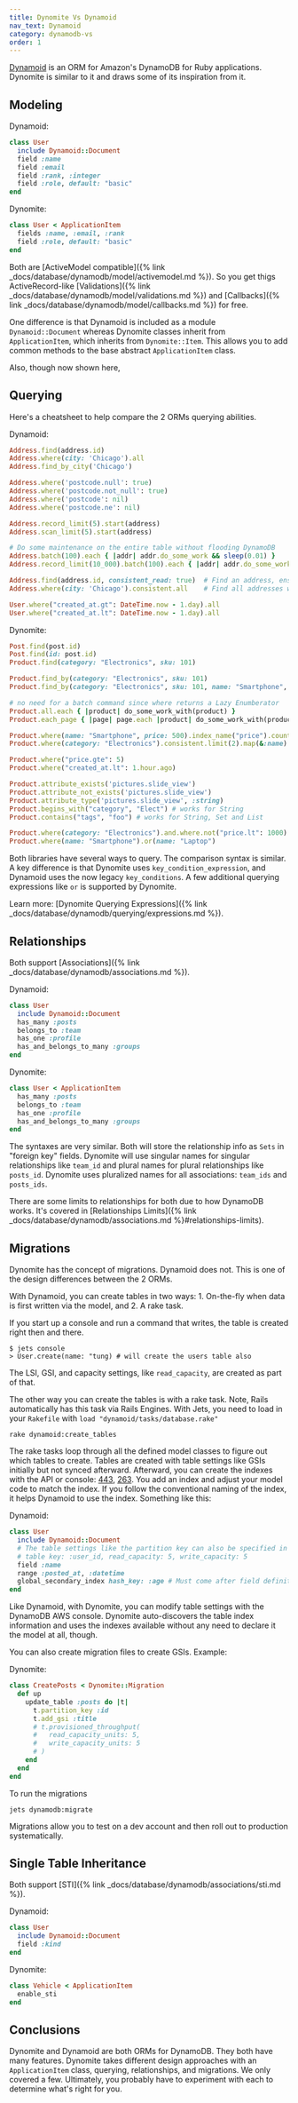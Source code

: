 ```yaml
---
title: Dynomite Vs Dynamoid
nav_text: Dynamoid
category: dynamodb-vs
order: 1
---
```


[Dynamoid](https://github.com/Dynamoid/Dynamoid) is an ORM for Amazon's DynamoDB for Ruby applications. Dynomite is similar to it and draws some of its inspiration from it.

## Modeling

Dynamoid:

```ruby
class User
  include Dynamoid::Document
  field :name
  field :email
  field :rank, :integer
  field :role, default: "basic"
end
```

Dynomite:

```ruby
class User < ApplicationItem
  fields :name, :email, :rank
  field :role, default: "basic"
end
```

Both are [ActiveModel compatible]({% link _docs/database/dynamodb/model/activemodel.md %}). So you get thigs ActiveRecord-like [Validations]({% link _docs/database/dynamodb/model/validations.md %}) and [Callbacks]({% link _docs/database/dynamodb/model/callbacks.md %}) for free.

One difference is that Dynamoid is included as a module `Dynamoid::Document` whereas Dynomite classes inherit from `ApplicationItem`, which inherits from `Dynomite::Item`. This allows you to add common methods to the base abstract `ApplicationItem` class.

Also, though now shown here,

## Querying

Here's a cheatsheet to help compare the 2 ORMs querying abilities.

Dynamoid:

```ruby
Address.find(address.id)
Address.where(city: 'Chicago').all
Address.find_by_city('Chicago')

Address.where('postcode.null': true)
Address.where('postcode.not_null': true)
Address.where('postcode': nil)
Address.where('postcode.ne': nil)

Address.record_limit(5).start(address)
Address.scan_limit(5).start(address)

# Do some maintenance on the entire table without flooding DynamoDB
Address.batch(100).each { |addr| addr.do_some_work && sleep(0.01) }
Address.record_limit(10_000).batch(100).each { |addr| addr.do_some_work && sleep(0.01) } # Batch specified as part of a chain

Address.find(address.id, consistent_read: true)  # Find an address, ensure the read is consistent.
Address.where(city: 'Chicago').consistent.all    # Find all addresses where the city is Chicago, with a consistent read.

User.where("created_at.gt": DateTime.now - 1.day).all
User.where("created_at.lt": DateTime.now - 1.day).all
```

Dynomite:

```ruby
Post.find(post.id)
Post.find(id: post.id)
Product.find(category: "Electronics", sku: 101)

Product.find_by(category: "Electronics", sku: 101)
Product.find_by(category: "Electronics", sku: 101, name: "Smartphone", price: 500, stock_quantity: 50)

# no need for a batch command since where returns a Lazy Enumberator
Product.all.each { |product| do_some_work_with(product) }
Product.each_page { |page| page.each |product| do_some_work_with(product) } }

Product.where(name: "Smartphone", price: 500).index_name("price").count # specific index
Product.where(category: "Electronics").consistent.limit(2).map(&:name) # limit

Product.where("price.gte": 5)
Product.where("created_at.lt": 1.hour.ago)

Product.attribute_exists('pictures.slide_view')
Product.attribute_not_exists('pictures.slide_view')
Product.attribute_type('pictures.slide_view', :string)
Product.begins_with("category", "Elect") # works for String
Product.contains("tags", "foo") # works for String, Set and List

Product.where(category: "Electronics").and.where.not("price.lt": 1000)
Product.where(name: "Smartphone").or(name: "Laptop")
```

Both libraries have several ways to query. The comparison syntax is similar. A key difference is that Dynomite uses `key_condition_expression`, and Dynamoid uses the now legacy `key_conditions`. A few additional querying expressions like `or` is supported by Dynomite.

Learn more: [Dynomite Querying Expressions]({% link _docs/database/dynamodb/querying/expressions.md %}).

## Relationships

Both support [Associations]({% link _docs/database/dynamodb/associations.md %}).

Dynamoid:

```ruby
class User
  include Dynamoid::Document
  has_many :posts
  belongs_to :team
  has_one :profile
  has_and_belongs_to_many :groups
end
```

Dynomite:

```ruby
class User < ApplicationItem
  has_many :posts
  belongs_to :team
  has_one :profile
  has_and_belongs_to_many :groups
end
```

The syntaxes are very similar. Both will store the relationship info as `Sets` in "foreign key" fields. Dynomite will use singular names for singular relationships like `team_id` and plural names for plural relationships like `posts_id`. Dynomite uses pluralized names for all associations: `team_ids` and `posts_ids`.

There are some limits to relationships for both due to how DynamoDB works. It's covered in [Relationships Limits]({% link _docs/database/dynamodb/associations.md %}#relationships-limits).

## Migrations

Dynomite has the concept of migrations. Dynamoid does not. This is one of the design differences between the 2 ORMs.

With Dynamoid, you can create tables in two ways: 1. On-the-fly when data is first written via the model, and 2. A rake task.

If you start up a console and run a command that writes, the table is created right then and there.

    $ jets console
    > User.create(name: "tung) # will create the users table also

The LSI, GSI, and capacity settings, like `read_capacity`, are created as part of that.

The other way you can create the tables is with a rake task. Note, Rails automatically has this task via Rails Engines. With Jets, you need to load in your `Rakefile` with `load "dynamoid/tasks/database.rake"`

    rake dynamoid:create_tables

The rake tasks loop through all the defined model classes to figure out which tables to create. Tables are created with table settings like GSIs initially but not synced afterward. Afterward, you can create the indexes with the API or console: [443](https://github.com/Dynamoid/dynamoid/issues/443), [263](https://github.com/Dynamoid/dynamoid/issues/263). You add an index and adjust your model code to match the index. If you follow the conventional naming of the index, it helps Dynamoid to use the index. Something like this:

Dynamoid:

```ruby
class User
  include Dynamoid::Document
  # The table settings like the partition key can also be specified in the model.
  # table key: :user_id, read_capacity: 5, write_capacity: 5
  field :name
  range :posted_at, :datetime
  global_secondary_index hash_key: :age # Must come after field definitions.
end
```

Like Dynamoid, with Dynomite, you can modify table settings with the DynamoDB AWS console. Dynomite auto-discovers the table index information and uses the indexes available without any need to declare it the model at all, though.

You can also create migration files to create GSIs. Example:

Dynomite:

```ruby
class CreatePosts < Dynomite::Migration
  def up
    update_table :posts do |t|
      t.partition_key :id
      t.add_gsi :title
      # t.provisioned_throughput(
      #   read_capacity_units: 5,
      #   write_capacity_units: 5
      # )
    end
  end
end
```

To run the migrations

    jets dynamodb:migrate

Migrations allow you to test on a dev account and then roll out to production systematically.

## Single Table Inheritance

Both support [STI]({% link _docs/database/dynamodb/associations/sti.md %}).

Dynamoid:

```ruby
class User
  include Dynamoid::Document
  field :kind
end
```

Dynomite:

```ruby
class Vehicle < ApplicationItem
  enable_sti
end
```

## Conclusions

Dynomite and Dynamoid are both ORMs for DynamoDB. They both have many features. Dynomite takes different design approaches with an `ApplicationItem` class, querying, relationships, and migrations. We only covered a few. Ultimately, you probably have to experiment with each to determine what's right for you.
